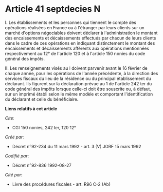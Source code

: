 # Article 41 septdecies N

I. Les établissements et les personnes qui tiennent le compte des opérations réalisées en France ou à l'étranger par leurs
clients sur un marché d'options négociables doivent déclarer à l'administration le montant des encaissements et décaissements
effectués par chacun de leurs clients dans le cadre de ces opérations en indiquant distinctement le montant des encaissements
et décaissements afférents aux opérations mentionnées respectivement au 12° de l'article 120 et à l'article 150 nonies du
code général des impôts.

II. Les renseignements visés au I doivent parvenir avant le 16 février de chaque année, pour les opérations de l'année
précédente, à la direction des services fiscaux du lieu de la résidence ou du principal établissement du déclarant. Ils
figurent sur la déclaration prévue au 1 de l'article 242 ter du code général des impôts lorsque celle-ci doit être souscrite
ou, à défaut, sur un imprimé établi selon le même modèle et comportant l'identification du déclarant et celle du
bénéficiaire.

**Liens relatifs à cet article**

_Cite_:

  - CGI 150 nonies, 242 ter, 120 12°

_Créé par_:

  - Décret n°92-234 du 11 mars 1992 - art. 3 (V) JORF 15 mars 1992

_Codifié par_:

  - Décret n°92-836 1992-08-27

_Cité par_:

  - Livre des procédures fiscales - art. R96 C-2 (Ab)
